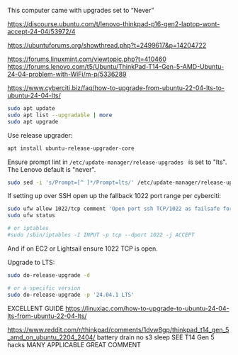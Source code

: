This computer came with upgrades set to “Never”

https://discourse.ubuntu.com/t/lenovo-thinkpad-p16-gen2-laptop-wont-accept-24-04/53972/4

https://ubuntuforums.org/showthread.php?t=2499617&p=14204722

https://forums.linuxmint.com/viewtopic.php?t=410460
https://forums.lenovo.com/t5/Ubuntu/ThinkPad-T14-Gen-5-AMD-Ubuntu-24-04-problem-with-WiFi/m-p/5336289

https://www.cyberciti.biz/faq/how-to-upgrade-from-ubuntu-22-04-lts-to-ubuntu-24-04-lts/

```sh
sudo apt update
sudo apt list --upgradable | more
sudo apt upgrade

```

Use release upgrader:

```sh
apt install ubuntu-release-upgrader-core

```

Ensure prompt lint in `/etc/update-manager/release-upgrades ` is set to "lts".
The Lenovo default is "never".

```sh
sudo sed -i 's/Prompt=[^ ]*/Prompt=lts/' /etc/update-manager/release-upgrades
```

If setting up over SSH open up the fallback 1022 port range per cyberciti:

```sh
sudo ufw allow 1022/tcp comment 'Open port ssh TCP/1022 as failsafe for upgrades'
sudo ufw status

# or iptables
#sudo /sbin/iptables -I INPUT -p tcp --dport 1022 -j ACCEPT
```

And if on EC2 or Lightsail ensure 1022 TCP is open.

Upgrade to LTS:

```sh
sudo do-release-upgrade -d

# or a specific version
sudo do-release-upgrade -p '24.04.1 LTS'

```


EXCELLENT GUIDE
https://linuxiac.com/how-to-upgrade-to-ubuntu-24-04-lts-from-ubuntu-22-04-lts/

https://www.reddit.com/r/thinkpad/comments/1dvw8gp/thinkpad_t14_gen_5_amd_on_ubuntu_2204_2404/
battery drain no s3 sleep
SEE T14 Gen 5 hacks MANY APPLICABLE
GREAT COMMENT

